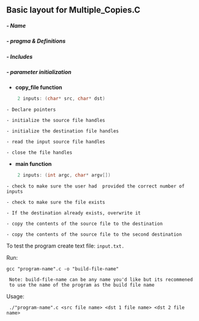 ## Basic layout for Multiple_Copies.C

##### - Name

##### - pragma & Definitions

##### - Includes

##### - parameter initialization

- **copy_file function** 
```c
    2 inputs: (char* src, char* dst)
```
    - Declare pointers

    - initialize the source file handles

    - initialize the destination file handles

    - read the input source file handles

    - close the file handles

- **main function**
```c
    2 inputs: (int argc, char* argv[])
```
    - check to make sure the user had  provided the correct number of inputs

    - check to make sure the file exists

    - If the destination already exists, overwrite it

    - copy the contents of the source file to the destination

    - copy the contents of the source file to the second destination

To test the program 
create text file: `input.txt.`

Run: 

`gcc "program-name".c -o "build-file-name"`
    
     Note: build-file-name can be any name you'd like but its recommened
     to use the name of the program as the build file name 

Usage:

 ` ./"program-name".c <src file name> <dst 1 file name> <dst 2 file name>`